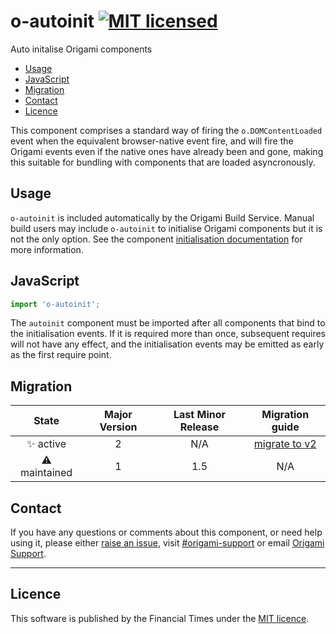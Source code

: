 # o-autoinit [![MIT licensed](https://img.shields.io/badge/license-MIT-blue.svg)](#licence)


Auto initalise Origami components

- [Usage](#usage)
- [JavaScript](#javascript)
- [Migration](#migration)
- [Contact](#contact)
- [Licence](#licence)

This component comprises a standard way of firing the `o.DOMContentLoaded` event when the equivalent browser-native event fire, and will fire the Origami events even if the native ones have already been and gone, making this suitable for bundling with components that are loaded asyncronously.

## Usage

`o-autoinit` is included automatically by the Origami Build Service. Manual build users may include `o-autoinit` to initialise Origami components but it is not the only option. See the component [initialisation documentation](https://origami.ft.com/docs/components/initialising/) for more information.

## JavaScript

```javascript
import 'o-autoinit';
```

The `autoinit` component must be imported after all components that bind to the initialisation events. If it is required more than once, subsequent requires will not have any effect, and the initialisation events may be emitted as early as the first require point.

## Migration

State | Major Version | Last Minor Release | Migration guide |
:---: | :---: | :---: | :---:
✨ active | 2 | N/A  | [migrate to v2](MIGRATION.md#migrating-from-v1-to-v2) |
⚠ maintained | 1 | 1.5 | N/A |

## Contact

If you have any questions or comments about this component, or need help using it, please either [raise an issue](https://github.com/Financial-Times/o-autoinit/issues), visit [#origami-support](https://financialtimes.slack.com/messages/origami-support/) or email [Origami Support](mailto:origami-support@ft.com).

----

## Licence

This software is published by the Financial Times under the [MIT licence](http://opensource.org/licenses/MIT).
